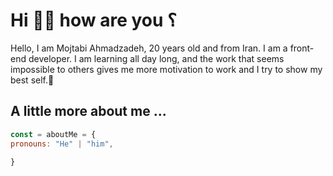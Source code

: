 <h1>Hi 🙋‍♂️ how are you ؟</h1>

<p>
  Hello, I am Mojtabi Ahmadzadeh, 20 years old and from Iran. I am a front-end developer. I am learning all day long, and the work that seems impossible to others gives me more motivation to work and I try to show my best self.💪
</p>

<h2>A little more about me ...</h2>

```javascript
const = aboutMe = {
pronouns: "He" | "him",

}
```
